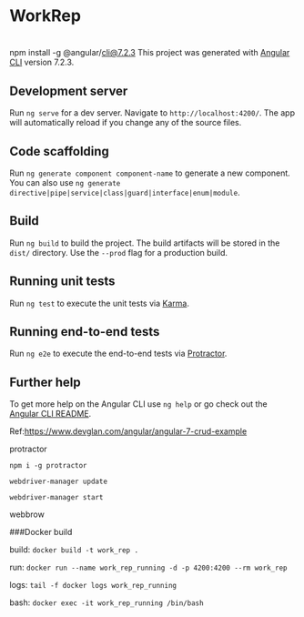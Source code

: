 # WorkRep
#
npm install -g @angular/cli@7.2.3
This project was generated with [Angular CLI](https://github.com/angular/angular-cli) version 7.2.3.

## Development server

Run `ng serve` for a dev server. Navigate to `http://localhost:4200/`. The app will automatically reload if you change any of the source files.

## Code scaffolding

Run `ng generate component component-name` to generate a new component. You can also use `ng generate directive|pipe|service|class|guard|interface|enum|module`.

## Build

Run `ng build` to build the project. The build artifacts will be stored in the `dist/` directory. Use the `--prod` flag for a production build.

## Running unit tests

Run `ng test` to execute the unit tests via [Karma](https://karma-runner.github.io).

## Running end-to-end tests

Run `ng e2e` to execute the end-to-end tests via [Protractor](http://www.protractortest.org/).

## Further help

To get more help on the Angular CLI use `ng help` or go check out the [Angular CLI README](https://github.com/angular/angular-cli/blob/master/README.md).


Ref:https://www.devglan.com/angular/angular-7-crud-example

protractor

`npm i -g protractor`

`webdriver-manager update`

`webdriver-manager start`

webbrow

###Docker build

   build: `docker build -t work_rep .`

   run: `docker run --name work_rep_running -d -p 4200:4200 --rm work_rep`

   logs: `tail -f docker logs work_rep_running`

   bash: `docker exec -it work_rep_running /bin/bash`



